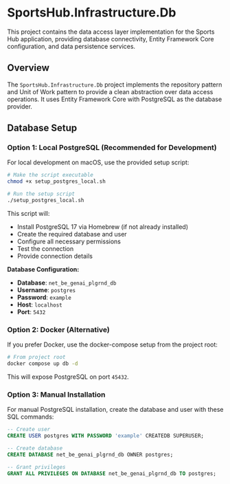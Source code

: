 # SportsHub.Infrastructure.Db

This project contains the data access layer implementation for the Sports Hub application, providing database connectivity, Entity Framework Core configuration, and data persistence services.

## Overview

The `SportsHub.Infrastructure.Db` project implements the repository pattern and Unit of Work pattern to provide a clean abstraction over data access operations. It uses Entity Framework Core with PostgreSQL as the database provider.

## Database Setup

### Option 1: Local PostgreSQL (Recommended for Development)

For local development on macOS, use the provided setup script:

```bash
# Make the script executable
chmod +x setup_postgres_local.sh

# Run the setup script
./setup_postgres_local.sh
```

This script will:
- Install PostgreSQL 17 via Homebrew (if not already installed)
- Create the required database and user
- Configure all necessary permissions
- Test the connection
- Provide connection details

**Database Configuration:**
- **Database**: `net_be_genai_plgrnd_db`
- **Username**: `postgres`
- **Password**: `example`
- **Host**: `localhost`
- **Port**: `5432`

### Option 2: Docker (Alternative)

If you prefer Docker, use the docker-compose setup from the project root:

```bash
# From project root
docker compose up db -d
```

This will expose PostgreSQL on port `45432`.

### Option 3: Manual Installation

For manual PostgreSQL installation, create the database and user with these SQL commands:

```sql
-- Create user
CREATE USER postgres WITH PASSWORD 'example' CREATEDB SUPERUSER;

-- Create database
CREATE DATABASE net_be_genai_plgrnd_db OWNER postgres;

-- Grant privileges
GRANT ALL PRIVILEGES ON DATABASE net_be_genai_plgrnd_db TO postgres;
```
